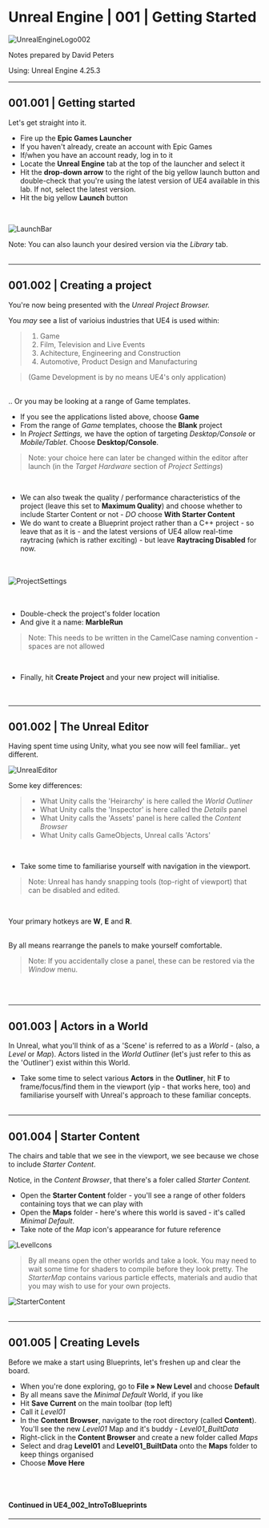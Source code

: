 # Unreal Engine | 001 | Getting Started

![UnrealEngineLogo002](https://user-images.githubusercontent.com/36719180/90347960-a4e68900-e087-11ea-9349-f5a59105b4d2.png)


Notes prepared by David Peters

Using: Unreal Engine 4.25.3 

---

## 001.001 | Getting started

Let's get straight into it.

- Fire up the **Epic Games Launcher**
- If you haven't already, create an account with Epic Games
- If/when you have an account ready, log in to it
- Locate the **Unreal Engine** tab at the top of the launcher and select it
- Hit the **drop-down arrow** to the right of the big yellow launch button and double-check that you're using the latest version of UE4 available in this lab. If not, select the latest version.
- Hit the big yellow **Launch** button  
<br>

![LaunchBar](https://user-images.githubusercontent.com/36719180/90474783-2fa7b080-e17a-11ea-8aef-b6ef6d01b22b.png)

Note: You can also launch your desired version via the *Library* tab.
<br><br>

---

## 001.002 | Creating a project

You're now being presented with the *Unreal Project Browser.*

You *may* see a list of varioius industries that UE4 is used within:

>1. Game
>2. Film, Television and Live Events
>3. Achitecture, Engineering and Construction
>4. Automotive, Product Design and Manufacturing

>(Game Development is by no means UE4's only application)  


<br>
.. Or you may be looking at a range of Game templates.

- If you see the applications listed above, choose **Game** 
- From the range of *Game* templates, choose the **Blank** project
- In *Project Settings,* we have the option of targeting *Desktop/Console* or *Mobile/Tablet*. Choose **Desktop/Console**.

>Note: your choice here can later be changed within the editor after launch (in the *Target Hardware* section of *Project Settings*)  


<br>

- We can also tweak the quality / performance characteristics of the project (leave this set to **Maximum Quality**) and choose whether to include Starter Content or not - *DO* choose **With Starter Content**
- We do want to create a Blueprint project rather than a C++ project - so leave that as it is - and the latest versions of UE4 allow real-time raytracing (which is rather exciting) - but leave **Raytracing Disabled** for now.  
<br><br>

![ProjectSettings](https://user-images.githubusercontent.com/36719180/90495055-41984c00-e198-11ea-8b40-2238dd3ecfb9.png)  
<br><br>


- Double-check the project's folder location
- And give it a name: **MarbleRun**  

>Note: This needs to be written in the CamelCase naming convention - spaces are not allowed  


<br>

- Finally, hit **Create Project** and your new project will initialise.  
<br><br>

---
## 001.002 | The Unreal Editor  

Having spent time using Unity, what you see now will feel familiar.. yet different.  

![UnrealEditor](https://user-images.githubusercontent.com/36719180/90500101-8921d680-e19e-11ea-939c-b39ad9477ed9.png)  


Some key differences:

>- What Unity calls the 'Heirarchy' is here called the *World Outliner*
>- What Unity calls the 'Inspector' is here called the *Details* panel
>- What Unity calls the 'Assets' panel is here called the *Content Browser*
>- What Unity calls GameObjects, Unreal calls 'Actors'

<br>

- Take some time to familiarise yourself with navigation in the viewport.

>Note: Unreal has handy snapping tools (top-right of viewport) that can be disabled and edited.

<br>

Your primary hotkeys are **W**, **E** and **R**.  
<br>

By all means rearrange the panels to make yourself comfortable.  
>Note: If you accidentally close a panel, these can be restored via the *Window* menu.  


<br><br>

---

## 001.003 | Actors in a World

In Unreal, what you'll think of as a 'Scene' is referred to as a *World* - (also, a *Level* or *Map*). Actors listed in the *World Outliner* (let's just refer to this as the 'Outliner') exist within this World. 

- Take some time to select various **Actors** in the **Outliner**, hit **F** to frame/focus/find them in the viewport (yip - that works here, too) and familiarise yourself with Unreal's approach to these familiar concepts.
<br><br>


---

## 001.004 | Starter Content

The chairs and table that we see in the viewport, we see because we chose to include *Starter Content*.

Notice, in the *Content Browser*, that there's a foler called *Starter Content.*

- Open the **Starter Content** folder - you'll see a range of other folders containing toys that we can play with
- Open the **Maps** folder - here's where this world is saved - it's called *Minimal Default*.
- Take note of the *Map* icon's appearance for future reference

![LevelIcons](https://user-images.githubusercontent.com/36719180/90502676-55e14680-e1a2-11ea-91cc-e179a4f4104d.png)

>By all means open the other worlds and take a look. You may need to wait some time for shaders to compile before they look pretty. The *StarterMap* contains various particle effects, materials and audio that you may wish to use for your own projects.  

![StarterContent](https://user-images.githubusercontent.com/36719180/90503630-e10f0c00-e1a3-11ea-8d0b-4568943e2c0b.png)
<br><br>

---

## 001.005 | Creating Levels

Before we make a start using Blueprints, let's freshen up and clear the board.

- When you're done exploring, go to **File » New Level** and choose **Default**
- By all means save the *Minimal Default* World, if you like
- Hit **Save Current** on the main toolbar (top left)
- Call it *Level01*
- In the **Content Browser**, navigate to the root directory (called **Content**). You'll see the new *Level01* Map and it's buddy - *Level01_BuiltData*
- Right-click in the **Content Browser** and create a new folder called *Maps*
- Select and drag **Level01** and **Level01_BuiltData** onto the **Maps** folder to keep things organised
- Choose **Move Here**

<br><br>

#### Continued in UE4_002_IntroToBlueprints

---



